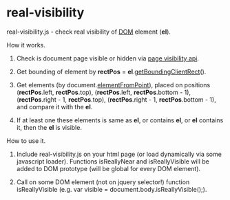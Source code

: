 # real-visibility
real-visibility.js - check real visibility of [DOM](https://developer.mozilla.org/en-US/docs/Web/API/Document_Object_Model/Introduction) element (**el**).

How it works.

1. Check is document page visible or hidden via [page visibility api](https://developer.mozilla.org/en-US/docs/Web/API/Page_Visibility_API).

2. Get bounding of element by **rectPos** = **el**.[getBoundingClientRect](https://developer.mozilla.org/en-US/docs/Web/API/Element/getBoundingClientRect)().

3. Get elements (by document.[elementFromPoint](https://developer.mozilla.org/en-US/docs/Web/API/DocumentOrShadowRoot/elementFromPoint)), placed on positions (**rectPos**.left, **rectPos**.top), (**rectPos**.left, **rectPos**.bottom - 1), (**rectPos**.right - 1, **rectPos**.top), (**rectPos**.right - 1, **rectPos**.bottom - 1), and compare it with the **el**.

4. If at least one these elements is same as **el**, or contains **el**, or **el** contains it, then the **el** is visible.

How to use it.

1. Include real-visibility.js on your html page (or load dynamically via some javascript loader). Functions isReallyNear and isReallyVisible will be added to DOM prototype (will be global for every DOM element).

2. Call on some DOM element (not on jquery selector!) function isReallyVisible (e.g. var visible = document.body.isReallyVisible();).
